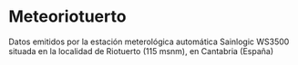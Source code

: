 # Meteoriotuerto
Datos emitidos por la estación meterológica automática Sainlogic WS3500 situada en la localidad de Riotuerto (115 msnm), en Cantabria (España)
